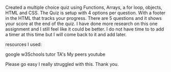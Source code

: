 Created a multiple choice quiz using Functions, Arrays, a for loop, objects, HTML and CSS. The Quiz is setup with 4 options per question. With a footer in the HTML that tracks your progress. There are 5 questions and it shows your score at the end of the quiz. I have done more research on this one assignment and I still feel like it could be better. I do not have time to to add a timer at this time but I will come back to it and add later.

resources I used:

google
w3Schools
tutor
TA's
My peers
youtube

Please go easy I really struggled with this. Thank you.
